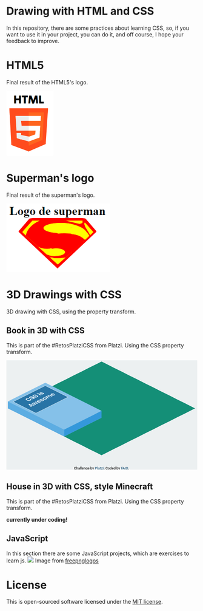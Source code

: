 # Drawing with HTML and CSS

In this repository, there are some practices about learning CSS, so, if you want to use it in your project, you can do it, and off course, I hope your feedback to improve.


# HTML5
Final result of the HTML5's logo.

![](./screens/html.png)

# Superman's logo
Final result of the superman's logo.

![](./screens/superman.png)

# 3D Drawings with CSS
3D drawing with CSS, using the property transform.

## Book in 3D with CSS
This is part of the #RetosPlatziCSS from Platzi. Using the CSS property transform.

![](./screens/book-3d.png)

## House in 3D with CSS, style Minecraft
This is part of the #RetosPlatziCSS from Platzi. Using the CSS property transform.

**currently under coding!**

## JavaScript
In this section there are some JavaScript projects, which are exercises to learn js.
![](https://www.freepnglogos.com/uploads/javascript-png/javascript-vector-logo-yellow-png-transparent-javascript-vector-12.png)
Image from [freepnglogos](https://www.freepnglogos.com/pics/javascript)


# License
This is open-sourced software licensed under the [MIT license](https://opensource.org/licenses/MIT).